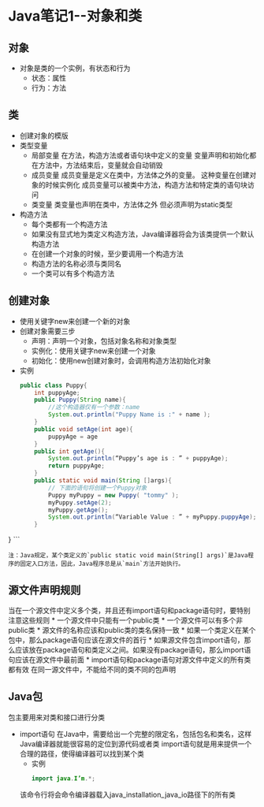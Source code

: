 # Java笔记1--对象和类
## 对象
* 对象是类的一个实例，有状态和行为
	* 状态：属性
	* 行为：方法
## 类
* 创建对象的模版
* 类型变量
	* 局部变量
	在方法，构造方法或者语句块中定义的变量
	变量声明和初始化都在方法中，方法结束后，变量就会自动销毁
	* 成员变量
	成员变量是定义在类中，方法体之外的变量。
	这种变量在创建对象的时候实例化
	成员变量可以被类中方法，构造方法和特定类的语句块访问
	* 类变量
	类变量也声明在类中，方法体之外
	但必须声明为static类型
* 构造方法
	* 每个类都有一个构造方法
	* 如果没有显式地为类定义构造方法，Java编译器将会为该类提供一个默认构造方法
	* 在创建一个对象的时候，至少要调用一个构造方法
	* 构造方法的名称必须与类同名
	* 一个类可以有多个构造方法
## 创建对象
* 使用关键字new来创建一个新的对象
* 创建对象需要三步
	* 声明：声明一个对象，包括对象名称和对象类型
	* 实例化：使用关键字new来创建一个对象
	* 初始化：使用new创建对象时，会调用构造方法初始化对象
* 实例
	```java
	public class Puppy{
		int puppyAge;
		public Puppy(String name){
			//这个构造器仅有一个参数：name
			System.out.println("Puppy Name is :" + name ); 
		}
		public void setAge(int age){
			puppyAge = age
		}
		public int getAge(){
			System.out.println(“Puppy’s age is : ” + puppyAge);
			return puppyAge;
		}
		public static void main(String []args){
			// 下面的语句将创建一个Puppy对象
			Puppy myPuppy = new Puppy( "tommy" );
			myPuppy.setAge(2);
			myPuppy.getAge();
			System.out.println(“Variable Value : ” + myPuppy.puppyAge);
		}
}
	```
	
	注：Java规定，某个类定义的`public static void main(String[] args)`是Java程序的固定入口方法，因此，Java程序总是从`main`方法开始执行。
## 源文件声明规则
当在一个源文件中定义多个类，并且还有import语句和package语句时，要特别注意这些规则
	* 一个源文件中只能有一个public类
	* 一个源文件可以有多个非public类
	* 源文件的名称应该和public类的类名保持一致
	* 如果一个类定义在某个包中，那么package语句应该在源文件的首行
	* 如果源文件包含import语句，那么应该放在package语句和类定义之间。如果没有package语句，那么import语句应该在源文件中最前面
	* import语句和package语句对源文件中定义的所有类都有效
	在同一源文件中，不能给不同的类不同的包声明
## Java包
包主要用来对类和接口进行分类
* import语句
在Java中，需要给出一个完整的限定名，包括包名和类名，这样Java编译器就能很容易的定位到源代码或者类
import语句就是用来提供一个合理的路径，使得编译器可以找到某个类
	* 实例
		```java
		import java.I’m.*;
		```
	该命令行将会命令编译器载入java_installation_java_io路径下的所有类

	
